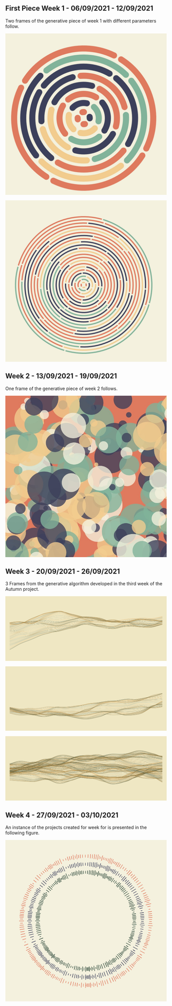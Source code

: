 
## First Piece Week 1 - 06/09/2021 - 12/09/2021

Two frames of the generative piece of week 1 with different
parameters follow.

![First Image](/Aut2021/Week1/thick.jpg)

![Second Image](/Aut2021/Week1/thin.jpg)

## Week 2 - 13/09/2021 - 19/09/2021

One frame of the generative piece of week 2 follows.

![Third Image](/Aut2021/Week2/thin.jpg)

## Week 3 - 20/09/2021 - 26/09/2021

3 Frames from the generative algorithm developed in the third week of the Autumn project.

![Fourth Image](/Images/Week3/Sketch1.png)

![Fifth Image](/Images/Week3/Sketch2.png)

![Sixth Image](/Images/Week3/Sketch3.png)

## Week 4 - 27/09/2021 - 03/10/2021

An instance of the projects created for week for is presented in the following figure.

![Seventh Image](/Aut2021/Week4/Frame1.png)
